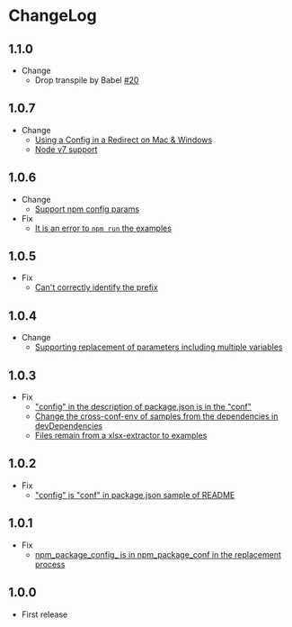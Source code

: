 # ChangeLog

## 1.1.0

* Change
  * Drop transpile by Babel [#20](https://github.com/akabekobeko/npm-cross-conf-env/issues/20)

## 1.0.7

* Change
  * [Using a Config in a Redirect on Mac &amp; Windows](https://github.com/akabekobeko/npm-cross-conf-env/issues/17)
  * [Node v7 support](https://github.com/akabekobeko/npm-cross-conf-env/issues/16)

## 1.0.6

* Change
  * [Support npm config params](https://github.com/akabekobeko/npm-cross-conf-env/issues/14)
* Fix
  * [It is an error to `npm run` the examples](https://github.com/akabekobeko/npm-cross-conf-env/issues/12)

## 1.0.5

* Fix
  * [Can't correctly identify the prefix](https://github.com/akabekobeko/npm-cross-conf-env/issues/10)

## 1.0.4

* Change
  * [Supporting replacement of parameters including multiple variables](https://github.com/akabekobeko/npm-cross-conf-env/issues/9)

## 1.0.3

* Fix
  * ["config" in the description of package.json is in the "conf"](https://github.com/akabekobeko/npm-cross-conf-env/issues/6)
  * [Change the cross-conf-env of samples from the dependencies in devDependencies](https://github.com/akabekobeko/npm-cross-conf-env/issues/7)
  * [Files remain from a xlsx-extractor to examples](https://github.com/akabekobeko/npm-cross-conf-env/issues/8)

## 1.0.2

* Fix
  * ["config" is "conf" in package.json sample of README](https://github.com/akabekobeko/npm-cross-conf-env/issues/5)

## 1.0.1

* Fix
  * [npm_package_config_ is in npm_package_conf in the replacement process](https://github.com/akabekobeko/npm-cross-conf-env/issues/4)

## 1.0.0

* First release
